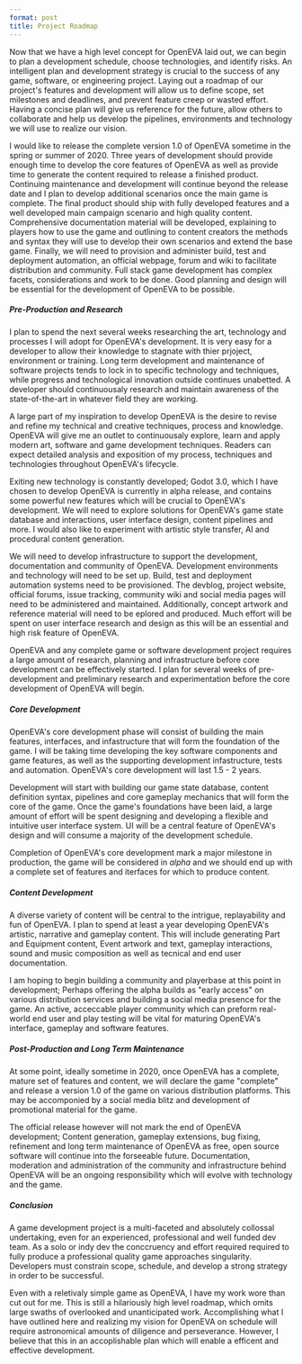 ```yaml
---
format: post
title: Project Roadmap
---
```

Now that we have a high level concept for OpenEVA laid out, we can begin to plan a development schedule, choose technologies, and identify risks. An intelligent plan and development strategy is crucial to the success of any game, software, or engineering project. Laying out a roadmap of our project's features and development will allow us to define scope, set milestones and deadlines, and prevent feature creep or wasted effort. Having a concise plan will give us reference for the future, allow others to collaborate and help us develop the pipelines, environments and technology we will use to realize our vision.

I would like to release the complete version 1.0 of OpenEVA sometime in the spring or summer of 2020. Three years of development should provide enough time to develop the core features of OpenEVA as well as provide time to generate the content required to release a finished product. Continuing maintenance and development will continue beyond the release date and I plan to develop additional scenarios once the main game is complete. The final product should ship with fully developed features and a well developed main campaign scenario and high quality content. Comprehensive documentation material will be developed, explaining to players how to use the game and outlining to content creators the methods and syntax they will use to develop their own scenarios and extend the base game. Finally, we will need to provision and administer build, test and deployment automation, an official webpage, forum and wiki to facilitate distribution and community. Full stack game development has  complex facets, considerations and work to be done. Good planning and design will be essential for the development of OpenEVA to be possible.

##### Pre-Production and Research

I plan to spend the next several weeks researching the art, technology and processes I will adopt for OpenEVA's development. It is very easy for a developer to allow their knowledge to stagnate with thier prjoject, environment or training. Long term development and maintenance of software projects tends to lock in to specific technology and techniques, while progress and technological innovation outside continues unabetted. A developer should continuousaly research and maintain awareness of the state-of-the-art in whatever field they are working. 

A large part of my inspiration to develop OpenEVA is the desire to revise and refine my technical and creative techniques, process and knowledge. OpenEVA will give me an outlet to continuousaly explore, learn and apply modern art, software and game development techniques. Readers can expect detailed analysis and exposition of my process, techniques and technologies throughout OpenEVA's lifecycle. 

Exiting new technology is constantly developed; Godot 3.0, which I have chosen to develop OpenEVA is currently in alpha release, and contains some powerful new features which will be crucial to OpenEVA's development. We will need to explore solutions for OpenEVA's game state database and interactions, user interface design, content pipelines and more. I would also like to experiment with artistic style transfer, AI and procedural content generation.

We will need to develop infrastructure to support the development, documentation and community of OpenEVA. Development environments and technology will need to be set up. Build, test and deployment automation systems need to be provisioned. The devblog, project website, official forums, issue tracking, community wiki and social media pages will need to be administered and maintained. Additionally, concept artwork and reference material will need to be eplored and produced.  Much effort will be spent on user interface research and design as this will be an essential and high risk feature of OpenEVA.

OpenEVA and any complete game or software development project requires a large amount of research, planning and infrastructure before core development can be effectively started. I plan for several weeks of pre-development and preliminary research and experimentation before the core development of OpenEVA will begin.

##### Core Development

OpenEVA's core development phase will consist of building the main features, interfaces, and infastructure that will form the foundation of the game. I will be taking time developing the key software components and game features, as well as the supporting development infastructure, tests and automation. OpenEVA's core development will last 1.5 - 2 years.

Development will start with building our game state database, content definition syntax, pipelines and core gameplay mechanics that will form the core of the game. Once the game's foundations have been laid, a large amount of effort will be spent designing and developing a flexible and intuitive user interface system. UI will be a central feature of OpenEVA's design and will consume a majority of the development schedule.

Completion of OpenEVA's core development mark a major milestone in production, the game will be considered in <i>alpha</i> and we should end up with a complete set of features and iterfaces for which to produce content. 

##### Content Development

A diverse variety of content will be central to the intrigue, replayability and fun of OpenEVA. I plan to spend at least a year developing OpenEVA's artistic, narrative and gameplay content. This will include generating Part and Equipment content, Event artwork and text, gameplay interactions, sound and music composition as well as tecnical and end user documentation.

I am hoping to begin building a community and playerbase at this point in development; Perhaps offering the alpha builds as "early access" on various distribution services and building a social media presence for the game. An active, acceccable player community which can preform real-world end user and play testing will be vital for maturing OpenEVA's interface, gameplay and software features.

##### Post-Production and Long Term Maintenance

At some point, ideally sometime in 2020, once OpenEVA has a complete, mature set of features and content, we will declare the game "complete" and release a version 1.0 of the game on various distribution platforms. This may be accomponied by a social media blitz and development of promotional material for the game.

The official release however will not mark the end of OpenEVA development; Content generation, gameplay extensions, bug fixing, refinement and long term maintenance of OpenEVA as free, open source software will continue into the forseeable future. Documentation, moderation and administration of the community and infrastructure behind OpenEVA will be an ongoing responsibility which will evolve with technology and the game.

##### Conclusion

A game development project is a multi-faceted and absolutely collossal undertaking, even for an experienced, professional and well funded dev team. As a solo or indy dev the conccruency and effort required required to fully produce a professional quality game approaches singularity. Developers must constrain scope, schedule, and develop a strong strategy in order to be successful.

Even with a reletivaly simple game as OpenEVA, I have my work wore than cut out for me. This is still a hilariously high level roadmap, which omits large swaths of overlooked and unanticipated work. Accomplishing what I have outlined here and realizing my vision for OpenEVA on schedule will require astronomical amounts of diligence and perseverance. However, I believe that this in an accoplishable plan which will enable a efficent and effective development.